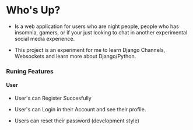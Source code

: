 # Who's Up?

- Is a web application for users who are night people, people who has insomnia, gamers, or if your just looking to chat in another experimental social media experience.

- This project is an experiment for me to learn Django Channels, Websockets and learn more about Django/Python.

### Runing Features 

#### User

- User's can Register Succesfully 

- User's can Login in their Account and see their profile.

- Users can reset their password (development style)


